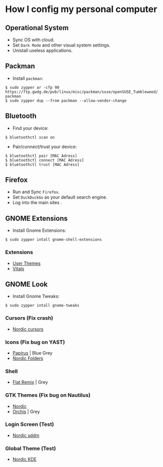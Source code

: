 # How I config my personal computer

## Operational System
- Sync OS with cloud.
- Set `Dark Mode` and other visual system settings.
- Unistall useless applications.

## Packman
- Install `packman`:

```
$ sudo zypper ar -cfp 90 https://ftp.gwdg.de/pub/linux/misc/packman/suse/openSUSE_Tumbleweed/ packman
$ sudo zypper dup --from packman --allow-vendor-change
```

## Bluetooth
- Find your device:
```
$ bluetoothctl scan on
```
- Pair/connect/trust your device:
```
$ bluetoothctl pair [MAC Adress]
$ bluetoothctl connect [MAC Adress]
$ bluetoothctl trust [MAC Adress]
```

## Firefox
- Run and Sync `Firefox`.
- Set `DuckDuckGo` as your default search engine.
- Log into the main sites .

## GNOME Extensions
- Install Gnome Extensions:
```
$ sudo zypper intall gnome-shell-extensions
```
### Extensions
- [User Themes](https://extensions.gnome.org/extension/19/user-themes/)
- [Vitals](https://extensions.gnome.org/extension/1460/vitals/)

## GNOME Look
- Install Gnome Tweaks:
```
$ sudo zypper intall gnome-tweaks
```
### Cursors (Fix crash)
- [Nordic cursors](https://www.gnome-look.org/p/1662218/)
### Icons (Fix bug on YAST)
- [Papirus](https://www.gnome-look.org/p/1166289) | Blue Grey
- [Nordic Folders](https://www.gnome-look.org/p/1733012/)
### Shell
- [Flat Remix](https://www.gnome-look.org/p/1013030) | Grey
### GTK Themes (Fix bug on Nautilus)
- [Nordic](https://www.gnome-look.org/p/1267246)
- [Orchis](https://www.gnome-look.org/p/1357889) | Grey

### Login Screen (Test)
- [Nordic sddm](https://www.gnome-look.org/p/1366843)

### Global Theme (Test)
- [Nordic KDE](https://www.pling.com/p/1327093/)
